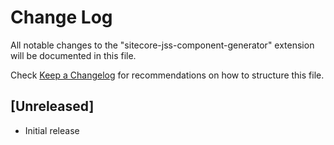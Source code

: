 # Change Log

All notable changes to the "sitecore-jss-component-generator" extension will be documented in this file.

Check [Keep a Changelog](http://keepachangelog.com/) for recommendations on how to structure this file.

## [Unreleased]

- Initial release